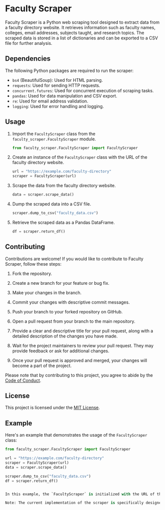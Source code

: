 # Faculty Scraper

Faculty Scraper is a Python web scraping tool designed to extract data from a faculty directory website. It retrieves information such as faculty names, colleges, email addresses, subjects taught, and research topics. The scraped data is stored in a list of dictionaries and can be exported to a CSV file for further analysis.

## Dependencies

The following Python packages are required to run the scraper:

- `bs4` (BeautifulSoup): Used for HTML parsing.
- `requests`: Used for sending HTTP requests.
- `concurrent.futures`: Used for concurrent execution of scraping tasks.
- `pandas`: Used for data manipulation and CSV export.
- `re`: Used for email address validation.
- `logging`: Used for error handling and logging.

## Usage

1. Import the `FacultyScraper` class from the `faculty_scraper.FacultyScraper` module.

   ```python
   from faculty_scraper.FacultyScraper import FacultyScraper
   ```

2. Create an instance of the `FacultyScraper` class with the URL of the faculty directory website.

   ```python
   url = "https://example.com/faculty-directory"
   scraper = FacultyScraper(url)
   ```

3. Scrape the data from the faculty directory website.

   ```python
   data = scraper.scrape_data()
   ```

4. Dump the scraped data into a CSV file.

   ```python
   scraper.dump_to_csv("faculty_data.csv")
   ```

5. Retrieve the scraped data as a Pandas DataFrame.

   ```python
   df = scraper.return_df()
   ```

## Contributing

Contributions are welcome! If you would like to contribute to Faculty Scraper, follow these steps:

1. Fork the repository.

2. Create a new branch for your feature or bug fix.

3. Make your changes in the branch.

4. Commit your changes with descriptive commit messages.

5. Push your branch to your forked repository on GitHub.

6. Open a pull request from your branch to the main repository.

7. Provide a clear and descriptive title for your pull request, along with a detailed description of the changes you have made.

8. Wait for the project maintainers to review your pull request. They may provide feedback or ask for additional changes.

9. Once your pull request is approved and merged, your changes will become a part of the project.

Please note that by contributing to this project, you agree to abide by the [Code of Conduct](CODE_OF_CONDUCT.md).

## License

This project is licensed under the [MIT License](LICENSE).

## Example

Here's an example that demonstrates the usage of the `FacultyScraper` class:

```python
from faculty_scraper.FacultyScraper import FacultyScraper

url = "https://example.com/faculty-directory"
scraper = FacultyScraper(url)
data = scraper.scrape_data()

scraper.dump_to_csv("faculty_data.csv")
df = scraper.return_df()


In this example, the `FacultyScraper` is initialized with the URL of the faculty directory website. The `scrape_data()` method is called to extract the faculty information, which is then dumped into a CSV file named `"Department of Computer Science and Engineering Faculty Data.csv"`. The scraped data is also returned as a Pandas DataFrame for further analysis.

Note: The current implementation of the scraper is specifically designed for the URL: "https://engineering.buffalo.edu/computer-science-engineering/people/faculty-directory/full-time.html". If you want to scrape a different faculty directory website, you will need to modify the code accordingly.
```
